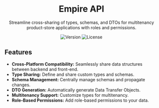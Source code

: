<!-- Title -->
<h1 align="center">Empire API</h1>

<!-- Short Description -->
<p align="center">Streamline cross-sharing of types, schemas, and DTOs for multitenancy product-store applications with roles and permissions.</p>

<!-- Badges -->
<p align="center">
  <img src="https://img.shields.io/npm/v/empire-api?color=blue" alt="Version">
  <img src="https://img.shields.io/npm/l/empire-api?color=green" alt="License">
</p>


<!-- Features Section -->
## Features

- **Cross-Platform Compatibility:** Seamlessly share data structures between backend and front-end.
- **Type Sharing:** Define and share custom types and schemas.
- **Schema Management:** Centrally manage schemas and propagate changes.
- **DTO Generation:** Automatically generate Data Transfer Objects.
- **Multitenancy Support:** Customize types for multitenancy.
- **Role-Based Permissions:** Add role-based permissions to your data.
